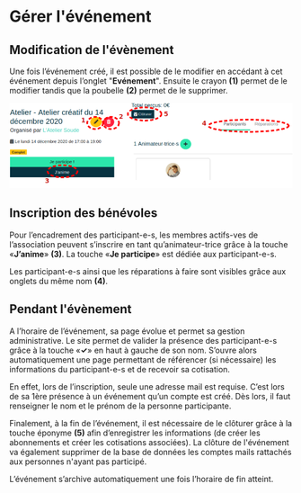# Gérer l'événement

## Modification de l'évènement

Une fois l’événement créé, il est possible de le modifier en accédant à cet événement depuis l’onglet "**Evénement**". Ensuite le crayon **(1)** permet de le modifier tandis que la poubelle **(2)** permet de le supprimer.

![Inscription sur l'évènement](../assets/InscriptionEv.png)

## Inscription des bénévoles

Pour l’encadrement des participant-e-s, les membres actifs-ves de l’association peuvent s’inscrire en tant qu’animateur-trice grâce à la touche «**J’anime**» **(3)**. La touche «**Je participe**» est dédiée aux participant-e-s.

Les participant-e-s ainsi que les réparations à faire sont visibles grâce aux onglets du même nom **(4)**.

## Pendant l'évènement

A l’horaire de l’événement, sa page évolue et permet sa gestion administrative. Le site permet de valider la présence des participant-e-s grâce à la touche «**✓**» en haut à gauche de son nom. S’ouvre alors automatiquement une page permettant de référencer (si nécessaire) les informations du participant-e-s et de recevoir sa cotisation.

En effet, lors de l’inscription, seule une adresse mail est requise. C’est lors de sa 1ère présence à un événement qu’un compte est créé. Dès lors, il faut renseigner le nom et le prénom de la personne participante.

Finalement, à la fin de l’événement, il est nécessaire de le clôturer grâce à la touche éponyme **(5)** afin d’enregistrer les informations (de créer les abonnements et créer les cotisations associées). La clôture de l'événement va également supprimer de la base de données les comptes mails rattachés aux personnes n'ayant pas participé.

L’événement s’archive automatiquement une fois l’horaire de fin atteint.


